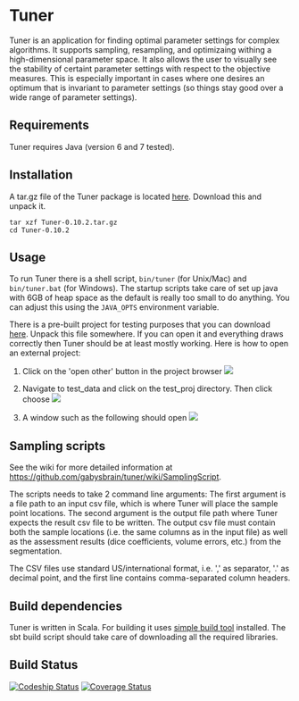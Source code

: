 # Tuner 

Tuner is an application for finding optimal parameter settings for complex
algorithms.  It supports sampling, resampling, and optimizaing withing a 
high-dimensional parameter space.  It also allows the user to visually see 
the stability of certaint parameter settings with respect to the objective
measures.  This is especially important in cases where one desires an optimum
that is invariant to parameter settings (so things stay good over a wide range
of parameter settings).

## Requirements

Tuner requires Java (version 6 and 7 tested).

## Installation

A tar.gz file of the Tuner package is located 
[here](https://github.com/gabysbrain/tuner/releases/latest).
Download this and unpack it.

    tar xzf Tuner-0.10.2.tar.gz
    cd Tuner-0.10.2

## Usage

To run Tuner there is a shell script, `bin/tuner` (for Unix/Mac) and
`bin/tuner.bat` (for Windows).
The startup scripts take care of set up java with 6GB of heap space as the
default is really too small to do anything.  You can adjust this using
the `JAVA_OPTS` environment variable.

There is a pre-built project for testing purposes that you can download
[here](https://raw.github.com/gabysbrain/tuner/master/test_data/test_proj.tar.gz).
Unpack this file somewhere. If you can open it and
everything draws correctly then Tuner should be at least mostly working.  Here
is how to open an external project:

1. Click on the 'open other' button in the project browser
   ![](https://raw.github.com/gabysbrain/tuner/master/doc/images/open_other_button.png)

2. Navigate to test_data and click on the test_proj directory.  Then click
   choose
   ![](https://raw.github.com/gabysbrain/tuner/master/doc/images/open_test_project.png)

3. A window such as the following should open
   ![](https://raw.github.com/gabysbrain/tuner/master/doc/images/test_project_viewer.png)

## Sampling scripts

See the wiki for more detailed information at <https://github.com/gabysbrain/tuner/wiki/SamplingScript>.

The scripts needs to take 2 command line arguments: The first argument is a
file path to an input csv file, which is where Tuner will place the sample
point locations.  The second argument is the output file path where Tuner
expects the result csv file to be written.  The output csv file must contain
both the sample locations (i.e. the same columns as in the input file) as well
as the assessment results (dice coefficients, volume errors, etc.) from the
segmentation.

The CSV files use standard US/international format, i.e. ',' as separator, '.'
as decimal point, and the first line contains comma-separated column headers.

## Build dependencies

Tuner is written in Scala.  For building it uses 
[simple build tool](http://www.scala-sbt.org) installed.  The sbt
build script should take care of downloading all the required libraries.

## Build Status
[ ![Codeship Status](https://www.codeship.io/projects/298aa360-13d9-0132-1ad5-42d5c8e145a3/status?branch=master)](https://www.codeship.io/projects/33355)
[![Coverage Status](https://coveralls.io/repos/gabysbrain/tuner/badge.png?branch=master)](https://coveralls.io/r/gabysbrain/tuner?branch=master)
